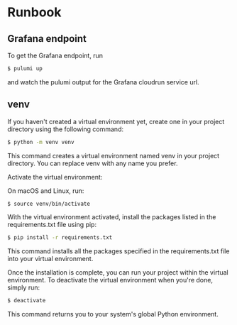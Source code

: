 # Runbook
## Grafana endpoint
To get the Grafana endpoint, run
```bash
$ pulumi up
```
and watch the pulumi output for the Grafana cloudrun service url.

## venv
If you haven't created a virtual environment yet, create one in your project directory using the following command:
```bash
$ python -m venv venv
```
This command creates a virtual environment named venv in your project directory. You can replace venv with any name you prefer.

Activate the virtual environment:

On macOS and Linux, run:

```bash
$ source venv/bin/activate
```

With the virtual environment activated, install the packages listed in the requirements.txt file using pip:

```bash
$ pip install -r requirements.txt
```

This command installs all the packages specified in the requirements.txt file into your virtual environment.

Once the installation is complete, you can run your project within the virtual environment. To deactivate the virtual environment when you're done, simply run:

```bash
$ deactivate
```
This command returns you to your system's global Python environment.